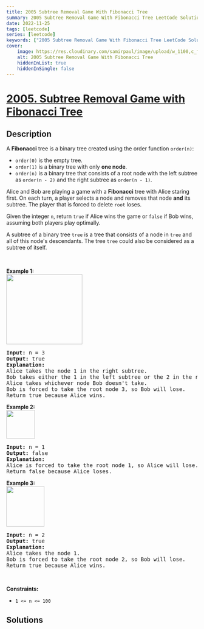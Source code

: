 ```yaml
---
title: 2005 Subtree Removal Game With Fibonacci Tree
summary: 2005 Subtree Removal Game With Fibonacci Tree LeetCode Solution Explained
date: 2022-11-25
tags: [leetcode]
series: [leetcode]
keywords: ["2005 Subtree Removal Game With Fibonacci Tree LeetCode Solution Explained in all languages", "2005 Subtree Removal Game With Fibonacci Tree", "LeetCode", "leetcode solution in Python3 C++ Java Go PHP Ruby Swift TypeScript Rust C# JavaScript C", "GeeksforGeeks", "InterviewBit", "Coding Ninjas", "HackerRank", "HackerEarth", "CodeChef", "TopCoder", "AlgoExpert", "freeCodeCamp", "Codeforces", "GitHub", "AtCoder", "Samir Paul"]
cover:
    image: https://res.cloudinary.com/samirpaul/image/upload/w_1100,c_fit,co_rgb:FFFFFF,l_text:Arial_75_bold:2005 Subtree Removal Game With Fibonacci Tree - Solution Explained/problem-solving.webp
    alt: 2005 Subtree Removal Game With Fibonacci Tree
    hiddenInList: true
    hiddenInSingle: false
---
```



# [2005. Subtree Removal Game with Fibonacci Tree](https://leetcode.com/problems/subtree-removal-game-with-fibonacci-tree)


## Description

<p>A <strong>Fibonacci</strong> tree is a binary tree created using the order function <code>order(n)</code>:</p>

<ul>
	<li><code>order(0)</code> is the empty tree.</li>
	<li><code>order(1)</code> is a binary tree with only <strong>one node</strong>.</li>
	<li><code>order(n)</code> is a binary tree that consists of a root node with the left subtree as <code>order(n - 2)</code> and the right subtree as <code>order(n - 1)</code>.</li>
</ul>

<p>Alice and Bob are playing a game with a <strong>Fibonacci</strong> tree with Alice staring first. On each turn, a player selects a node and removes that node <strong>and</strong> its subtree. The player that is forced to delete <code>root</code> loses.</p>

<p>Given the integer <code>n</code>, return <code>true</code> if Alice wins the game or <code>false</code> if Bob wins, assuming both players play optimally.</p>

<p>A subtree of a binary tree <code>tree</code> is a tree that consists of a node in <code>tree</code> and all of this node&#39;s descendants. The tree <code>tree</code> could also be considered as a subtree of itself.</p>

<p>&nbsp;</p>
<p><strong class="example">Example 1:</strong><br />
<img src="https://spcdn.pages.dev/leetcode/problems/2005.Subtree%20Removal%20Game%20with%20Fibonacci%20Tree/images/image-20210914173520-3.png" style="width: 200px; height: 184px;" /></p>

<pre>
<strong>Input:</strong> n = 3
<strong>Output:</strong> true
<strong>Explanation:</strong>
Alice takes the node 1 in the right subtree.
Bob takes either the 1 in the left subtree or the 2 in the right subtree.
Alice takes whichever node Bob doesn&#39;t take.
Bob is forced to take the root node 3, so Bob will lose.
Return true because Alice wins.
</pre>

<p><strong class="example">Example 2:</strong><br />
<img src="https://spcdn.pages.dev/leetcode/problems/2005.Subtree%20Removal%20Game%20with%20Fibonacci%20Tree/images/image-20210914173634-4.png" style="width: 75px; height: 75px;" /></p>

<pre>
<strong>Input:</strong> n = 1
<strong>Output:</strong> false
<strong>Explanation:</strong>
Alice is forced to take the root node 1, so Alice will lose.
Return false because Alice loses.
</pre>

<p><strong class="example">Example 3:</strong><br />
<img src="https://spcdn.pages.dev/leetcode/problems/2005.Subtree%20Removal%20Game%20with%20Fibonacci%20Tree/images/image-20210914173425-1.png" style="width: 100px; height: 106px;" /></p>

<pre>
<strong>Input:</strong> n = 2
<strong>Output:</strong> true
<strong>Explanation:</strong>
Alice takes the node 1.
Bob is forced to take the root node 2, so Bob will lose.
Return true because Alice wins.
</pre>

<p>&nbsp;</p>
<p><strong>Constraints:</strong></p>

<ul>
	<li><code>1 &lt;= n &lt;= 100</code></li>
</ul>

## Solutions

<!-- end -->
